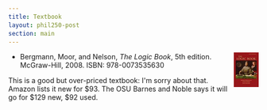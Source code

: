 ```yaml
---
title: Textbook
layout: phil250-post
section: main
---
```


<img style="float:right" src="/files/img/bmn.jpg">

+   Bergmann, Moor, and Nelson, *The Logic Book*, 5th edition. McGraw-Hill, 2008. ISBN: 978-0073535630

This is a good but over-priced textbook: I'm sorry about that. Amazon lists it new for $93. The OSU Barnes and Noble says it will go for $129 new, $92 used.